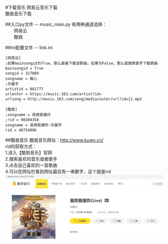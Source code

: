 #下载音乐
网易云音乐下载  
酷我音乐下载

##入口py文件 -- music_main.py
有两种通道选择：  
&emsp;&emsp;网易云  
&emsp;&emsp;酷我

##ini配置文件 -- link.ini
~~~
[网易云]
;如果mainsongid为True，那么直接下载该歌曲，如果为False，那么就搜索歌手下载歌曲
mainsongid = True
songid = 327089
songname = 画心
;华晨宇
artistid = 861777
urlenter = https://music.163.com/artist?id=
urlsong = http://music.163.com/song/media/outer/url?id={}.mp3

[酷我]
;songname = 易燃易爆炸
;rid = 90104358
songname = 易燃易爆炸-华晨宇
rid = 40754896
~~~
##酷我音乐
酷我音乐网址：http://www.kuwo.cn/  
rid的获取方式：  
1.进入【酷狗音乐】官网  
2.搜索喜欢的音乐或者歌手  
3.点击自己喜欢的一首歌曲  
4.可以在网址栏看到网址最后有一串数字，这个就是rid  
![image](./img/3.png)
